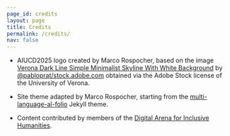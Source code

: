 ```yaml
---
page_id: credits
layout: page
title: Credits
permalink: /credits/
nav: false
---
```


* AIUCD2025 logo created by Marco Rospocher, based on the image [Verona Dark Line Simple Minimalist Skyline With White Background](https://stock.adobe.com/it/images/verona-dark-line-simple-minimalist-skyline-with-white-background/596112788) by [@pabloprat/stock.adobe.com](https://stock.adobe.com/it/contributor/206369037/pabloprat?load_type=author&prev_url=detail) obtained via the Adobe Stock license of the University of Verona.

* Site theme adapted by Marco Rospocher, starting from the [multi-language-al-folio](https://github.com/george-gca/multi-language-al-folio) Jekyll theme.

* Content contributed by members of the [Digital Arena for Inclusive Humanities](https://daih.eu).